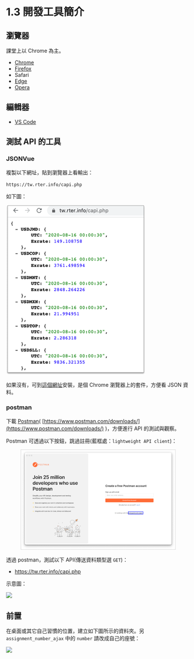 # 1.3 開發工具簡介

## 瀏覽器

課堂上以 Chrome 為主。

* [Chrome](https://www.google.com/intl/zh-TW/chrome/)
* [Firefox](https://www.mozilla.org/zh-TW/firefox/new/)
* Safari
* [Edge](https://www.microsoft.com/en-us/edge)
* [Opera](https://www.opera.com/zh-tw)

## 編輯器

* [VS Code](https://code.visualstudio.com/)



## 測試 API 的工具

### JSONVue

複製以下網址，貼到瀏覽器上看輸出：

`https://tw.rter.info/capi.php`

如下圖：

![](../.gitbook/assets/jsonview.png)

如果沒有，可到[這個網址](https://chrome.google.com/webstore/detail/jsonview/chklaanhfefbnpoihckbnefhakgolnmc)安裝，是個 Chrome 瀏覽器上的套件，方便看 JSON 資料。



### postman

下載 [Postman](https://www.postman.com/downloads/)( [https://www.postman.com/downloads/](https://www.postman.com/downloads/) )，方便進行 API 的測試與觀察。

Postman 可透過以下按鈕，跳過註冊(藍框處：`lightweight API client`)：

<figure><img src="../.gitbook/assets/postman_skip.png" alt=""><figcaption></figcaption></figure>



透過 postman，測試以下 API(傳送資料類型選 `GET`)：

* https://tw.rter.info/capi.php

示意圖：

![](../.gitbook/assets/get\_api\_test.png)



## 前置

在桌面或其它自己習慣的位置，建立如下圖所示的資料夾。另 `assignment_number_ajax` 中的 `number` 請改成自己的座號：

![](../.gitbook/assets/ajax\_directory.png)



